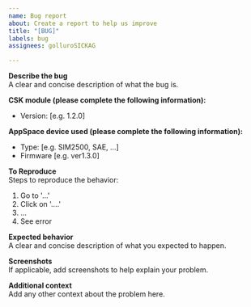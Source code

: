 ```yaml
---
name: Bug report
about: Create a report to help us improve
title: "[BUG]"
labels: bug
assignees: golluroSICKAG

---
```


**Describe the bug**  
A clear and concise description of what the bug is.

**CSK module (please complete the following information):**
 - Version: [e.g. 1.2.0]

**AppSpace device used (please complete the following information):**
 - Type: [e.g. SIM2500, SAE, ...]
 - Firmware [e.g. ver1.3.0]

**To Reproduce**  
Steps to reproduce the behavior:
1. Go to '...'
2. Click on '....'
3. ...
4. See error

**Expected behavior**  
A clear and concise description of what you expected to happen.

**Screenshots**  
If applicable, add screenshots to help explain your problem.

**Additional context**  
Add any other context about the problem here.
